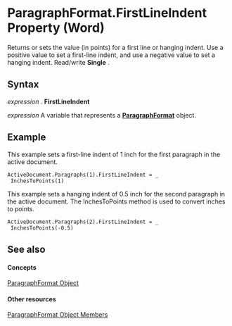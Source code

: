 
# ParagraphFormat.FirstLineIndent Property (Word)

Returns or sets the value (in points) for a first line or hanging indent. Use a positive value to set a first-line indent, and use a negative value to set a hanging indent. Read/write  **Single** .


## Syntax

 _expression_ . **FirstLineIndent**

 _expression_ A variable that represents a **[ParagraphFormat](712d754a-dc92-f1a3-531d-dfae74a42c23.md)** object.


## Example

This example sets a first-line indent of 1 inch for the first paragraph in the active document.


```
ActiveDocument.Paragraphs(1).FirstLineIndent = _ 
 InchesToPoints(1)
```

This example sets a hanging indent of 0.5 inch for the second paragraph in the active document. The InchesToPoints method is used to convert inches to points.




```
ActiveDocument.Paragraphs(2).FirstLineIndent = _ 
 InchesToPoints(-0.5)
```


## See also


#### Concepts


[ParagraphFormat Object](712d754a-dc92-f1a3-531d-dfae74a42c23.md)
#### Other resources


[ParagraphFormat Object Members](d34122e7-adfb-dd34-eb1d-cd62b20a83ff.md)
